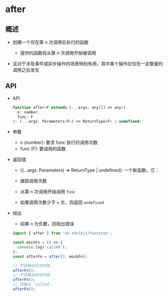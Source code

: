 # after

## 概述

+ 创建一个仅在第 n 次调用后执行的函数

  + 提供的函数将从第 n 次调用开始被调用

+ 这对于涉及事件或异步操作的场景特别有用，其中某个操作应仅在一定数量的调用之后发生

## API

+ API

  ```js
  function after<F extends (...args: any[]) => any>(
    n: number,
    func: F
  ): (...args: Parameters<F>) => ReturnType<F> | undefined;
  ```

+ 参数

  + n (number): 要求 func 执行的调用次数
  + func (F): 要调用的函数

+ 返回值

  + ((...args: Parameters<F>) => ReturnType<F> | undefined): 一个新函数，它：

  + 跟踪调用次数
  + 从第 n 次调用开始调用 `func`
  + 如果调用次数少于 `n` 次，则返回 `undefined`

+ 抛出

  + 如果 n 为负数，则抛出错误

  ```js
  import { after } from 'es-toolkit/function';

  const mockFn = () => {
    console.log('called');
  };
  const afterFn = after(3, mockFn);

  // 不会输出任何内容。
  afterFn();
  // 不会输出任何内容。
  afterFn();
  // 将输出 'called'。
  afterFn();
  ```
